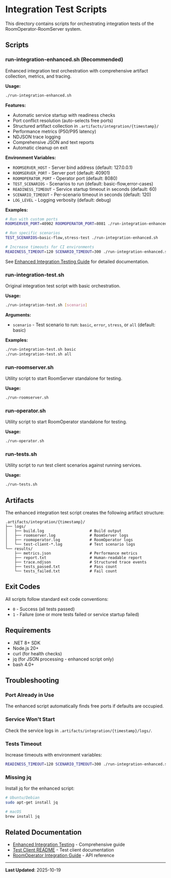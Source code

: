 # Integration Test Scripts

This directory contains scripts for orchestrating integration tests of the RoomOperator-RoomServer system.

## Scripts

### run-integration-enhanced.sh (Recommended)

Enhanced integration test orchestration with comprehensive artifact collection, metrics, and tracing.

**Usage:**
```bash
./run-integration-enhanced.sh
```

**Features:**
- Automatic service startup with readiness checks
- Port conflict resolution (auto-selects free ports)
- Structured artifact collection in `.artifacts/integration/{timestamp}/`
- Performance metrics (P50/P95 latency)
- NDJSON trace logging
- Comprehensive JSON and text reports
- Automatic cleanup on exit

**Environment Variables:**
- `ROOMSERVER_HOST` - Server bind address (default: 127.0.0.1)
- `ROOMSERVER_PORT` - Server port (default: 40901)
- `ROOMOPERATOR_PORT` - Operator port (default: 8080)
- `TEST_SCENARIOS` - Scenarios to run (default: basic-flow,error-cases)
- `READINESS_TIMEOUT` - Service startup timeout in seconds (default: 60)
- `SCENARIO_TIMEOUT` - Per-scenario timeout in seconds (default: 120)
- `LOG_LEVEL` - Logging verbosity (default: debug)

**Examples:**
```bash
# Run with custom ports
ROOMSERVER_PORT=40902 ROOMOPERATOR_PORT=8081 ./run-integration-enhanced.sh

# Run specific scenarios
TEST_SCENARIOS=basic-flow,stress-test ./run-integration-enhanced.sh

# Increase timeouts for CI environments
READINESS_TIMEOUT=120 SCENARIO_TIMEOUT=300 ./run-integration-enhanced.sh
```

See [Enhanced Integration Testing Guide](../docs/ENHANCED_INTEGRATION_TESTING.md) for detailed documentation.

### run-integration-test.sh

Original integration test script with basic orchestration.

**Usage:**
```bash
./run-integration-test.sh [scenario]
```

**Arguments:**
- `scenario` - Test scenario to run: `basic`, `error`, `stress`, or `all` (default: basic)

**Examples:**
```bash
./run-integration-test.sh basic
./run-integration-test.sh all
```

### run-roomserver.sh

Utility script to start RoomServer standalone for testing.

**Usage:**
```bash
./run-roomserver.sh
```

### run-operator.sh

Utility script to start RoomOperator standalone for testing.

**Usage:**
```bash
./run-operator.sh
```

### run-tests.sh

Utility script to run test client scenarios against running services.

**Usage:**
```bash
./run-tests.sh
```

## Artifacts

The enhanced integration test script creates the following artifact structure:

```
.artifacts/integration/{timestamp}/
├── logs/
│   ├── build.log                    # Build output
│   ├── roomserver.log               # RoomServer logs
│   ├── roomoperator.log             # RoomOperator logs
│   └── test-client-*.log            # Test scenario logs
└── results/
    ├── metrics.json                 # Performance metrics
    ├── report.txt                   # Human-readable report
    ├── trace.ndjson                 # Structured trace events
    ├── tests_passed.txt             # Pass count
    └── tests_failed.txt             # Fail count
```

## Exit Codes

All scripts follow standard exit code conventions:
- `0` - Success (all tests passed)
- `1` - Failure (one or more tests failed or service startup failed)

## Requirements

- .NET 8+ SDK
- Node.js 20+
- curl (for health checks)
- jq (for JSON processing - enhanced script only)
- bash 4.0+

## Troubleshooting

### Port Already in Use

The enhanced script automatically finds free ports if defaults are occupied.

### Service Won't Start

Check the service logs in `.artifacts/integration/{timestamp}/logs/`.

### Tests Timeout

Increase timeouts with environment variables:
```bash
READINESS_TIMEOUT=120 SCENARIO_TIMEOUT=300 ./run-integration-enhanced.sh
```

### Missing jq

Install jq for the enhanced script:
```bash
# Ubuntu/Debian
sudo apt-get install jq

# macOS
brew install jq
```

## Related Documentation

- [Enhanced Integration Testing](../docs/ENHANCED_INTEGRATION_TESTING.md) - Comprehensive guide
- [Test Client README](../test-client/README.md) - Test client documentation
- [RoomOperator Integration Guide](../../../docs/ROOMOPERATOR_ROOMSERVER_INTEGRATION.md) - API reference

---

**Last Updated**: 2025-10-19
